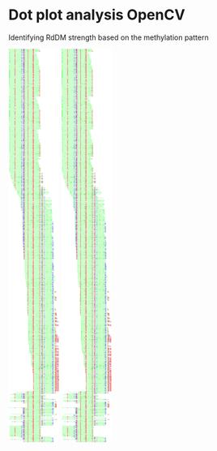 # Dot plot analysis OpenCV
Identifying RdDM strength based on the methylation pattern 
<p float="left">
  <img src="/Col_Endo-EVD.png" width="100" />
  <img src="/Col_Endo-EVD.png" width="100" /> 
</p>
